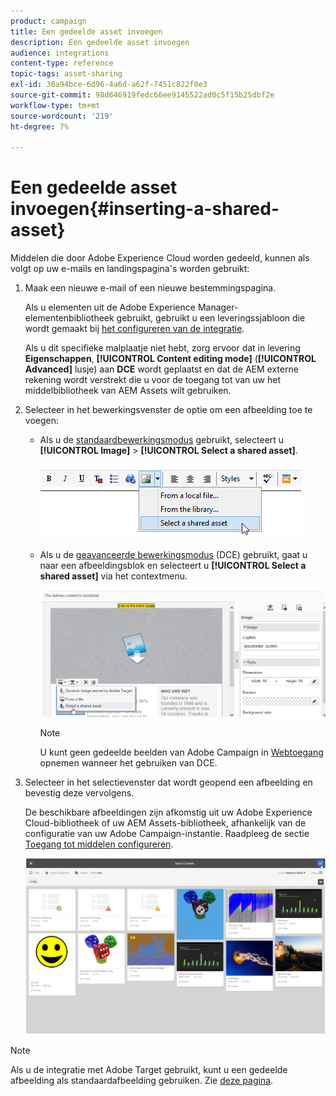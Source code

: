 ```yaml
---
product: campaign
title: Een gedeelde asset invoegen
description: Een gedeelde asset invoegen
audience: integrations
content-type: reference
topic-tags: asset-sharing
exl-id: 30a94bce-6d96-4a6d-a62f-7451c822f0e3
source-git-commit: 98d646919fedc66ee9145522ad0c5f15b25dbf2e
workflow-type: tm+mt
source-wordcount: '219'
ht-degree: 7%

---
```


# Een gedeelde asset invoegen{#inserting-a-shared-asset}

Middelen die door Adobe Experience Cloud worden gedeeld, kunnen als volgt op uw e-mails en landingspagina&#39;s worden gebruikt:

1. Maak een nieuwe e-mail of een nieuwe bestemmingspagina.

   Als u elementen uit de Adobe Experience Manager-elementenbibliotheek gebruikt, gebruikt u een leveringssjabloon die wordt gemaakt bij [het configureren van de integratie](../../integrations/using/configuring-access-to-assets.md#integrating-with-aem-assets).

   Als u dit specifieke malplaatje niet hebt, zorg ervoor dat in levering **Eigenschappen**, **[!UICONTROL Content editing mode]** (**[!UICONTROL Advanced]** lusje) aan **DCE** wordt geplaatst en dat de AEM externe rekening wordt verstrekt die u voor de toegang tot van uw het middelbibliotheek van AEM Assets wilt gebruiken.

1. Selecteer in het bewerkingsvenster de optie om een afbeelding toe te voegen:

   * Als u de [standaardbewerkingsmodus](../../delivery/using/defining-the-email-content.md#adding-images) gebruikt, selecteert u **[!UICONTROL Image]** > **[!UICONTROL Select a shared asset]**.

      ![](assets/dam_insert_image_standard.png)

   * Als u de [geavanceerde bewerkingsmodus](../../web/using/about-campaign-html-editor.md) (DCE) gebruikt, gaat u naar een afbeeldingsblok en selecteert u **[!UICONTROL Select a shared asset]** via het contextmenu.

      ![](assets/dam_insert_image_dce.png)

      >[!NOTE]
      >
      >U kunt geen gedeelde beelden van Adobe Campaign in [Webtoegang ](../../platform/using/adobe-campaign-workspace.md#console-and-web-access) opnemen wanneer het gebruiken van DCE.

1. Selecteer in het selectievenster dat wordt geopend een afbeelding en bevestig deze vervolgens.

   De beschikbare afbeeldingen zijn afkomstig uit uw Adobe Experience Cloud-bibliotheek of uw AEM Assets-bibliotheek, afhankelijk van de configuratie van uw Adobe Campaign-instantie. Raadpleeg de sectie [Toegang tot middelen configureren](../../integrations/using/configuring-access-to-assets.md).

   ![](assets/dam_shared_image_selection.png)

>[!NOTE]
>
>Als u de integratie met Adobe Target gebruikt, kunt u een gedeelde afbeelding als standaardafbeelding gebruiken. Zie [deze pagina](../../integrations/using/integrating-with-adobe-target.md).

